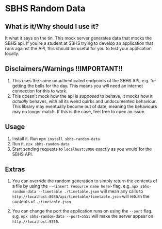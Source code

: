 # SBHS Random Data

## What is it/Why should I use it?

It what it says on the tin. This mock server generates data that mocks the SBHS api. If you're a student at SBHS trying to develop an application that runs against the API, this should be useful for you to test your application locally.

## Disclaimers/Warnings **!!IMPORTANT!!**

1. This uses the some unauthenticated endpoints of the SBHS API, e.g. for getting the bells for the day. This means you *will* need an internet connection for this to work.
2. This doesn't mock how the api is *supposed* to behave, it mocks how it *actually* behaves, with all its weird quirks and undocumented behaviour. This library may eventually become out of date, meaning the behaviours may no longer match. If this is the case, feel free to open an issue.

## Usage

1. Install it. Run `npm install sbhs-random-data`
2. Run it. `npx sbhs-random-data`
3. Start sending requests to `localhost:8080` exactly as you would for the SBHS API.

## Extras

1. You can override the random generation to simply return the contents of a file by using the `--<insert resource name here>` flag. e.g. `npx sbhs-random-data --timetable ./timetable.json` will mean any calls to `http://localhost:8080/api/timetable/timetable.json` will return the contents of `./timetable.json`

2. You can change the port the application runs on using the `--port` flag. e.g. `npx sbhs-random-data --port=5555` will make the server appear on `http://localhost:5555`.

